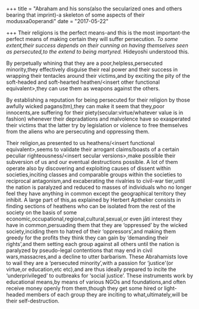 +++
title = "Abraham and his sons(also the secularized ones and others bearing that imprint)-a skeleton of some aspects of their modusxa0operandi"
date = "2017-05-22"

+++
Their religions is the perfect means-and this is the most important-the
perfect means of making certain they will suffer persecution. *To some
extent,their success depends on their cunning on having themselves seen
as persecuted,to the extend to being martyred.* Hideyoshi understood
this.

By perpetually whining that they are a poor,helpless,persecuted
minority,they effectively disguise their real power and their success in
wrapping their tentacles around their victims,and by exciting the pity
of the soft-headed and soft-hearted heathen/\<insert other functional
equivalent>,they can use them as weapons against the others.

By establishing a reputation for being persecuted for their religion by
those awfully wicked pagans(tm),they can make it seem that they,poor
innocents,are suffering for their piety(secular:virtue/whatever value is
in fashion) whenever their depradations and malvolence have so
exasperated their victims that the latter try by legislation or violence
to free themselves from the aliens who are persecuting and oppressing
them.

Their religion,as presented to us heathens/\<insert functional
equivalent>,seems to validate their arrogant claims/boasts of a certain
peculiar righteousness/\<insert secular versions>,make possible their
subversion of us and our eventual destructions possible. A lot of them
operate also by discovering and exploiting causes of dissent within
societies,inciting classes and comparable groups within the societies to
reciprocal antagonism,and excaberating the rivalries to civil-war
tier,until the nation is paralyzed and reduced to masses of individuals
who no longer feel they have anything in common except the geographical
territory they inhibit. A large part of this,as explained by Herbert
Aptheker consists in finding sections of heathens who can be isolated
from the rest of the society on the basis of some
economic,occupational,regional,cultural,sexual,or even jāti interest
they have in common,persuading them that they are ‘oppressed’ by the
wicked society,inciding them to hatred of their ‘oppressors’,and making
them greedy for the profits they think they can gain by ‘demanding their
rights’,and them setting each group against all others until the nation
is paralyzed by pseudo-legal contentions that may end in civil
wars,massacres,and a decline to utter barbarism. These Abrahamists love
to wail they are a ‘persecuted minority’,with a passion for ‘justice'(or
virtue,or education,etc etc),and are thus ideally prepared to incite the
‘underprivileged’ to outbreaks for ‘social justice’. These instruments
work by educational means,by means of various NGOs and foundations,and
often receive money openly from them,though they get some hired or
light-headed members of each group they are inciting to
what,ultimately,will be their self-destruction.


